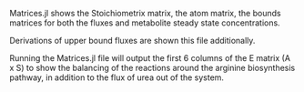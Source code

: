 Matrices.jl shows the Stoichiometrix matrix, the atom matrix, the bounds matrices for both the fluxes and metabolite steady state concentrations.

Derivations of upper bound fluxes are shown this file additionally.

Running the Matrices.jl file will output the first 6 columns of the E matrix (A x S) to show the balancing of the reactions around the arginine biosynthesis pathway, in addition to the flux of urea out of the system.
